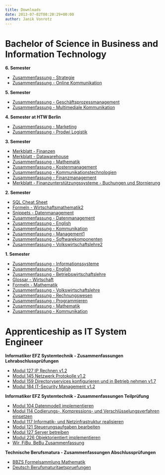 ```yaml
---
title: Downloads
date: 2013-07-02T08:20:29+00:00
author: Janik Vonrotz
---
```

# Bachelor of Science in Business and Information Technology

**6. Semester**

* [Zusammenfassung - Strategie](/wp-content/uploads/2013/07/Zusammenfassung-Strategie.pdf)
* [Zusammenfassung - Online Kommunikation](/wp-content/uploads/2013/07/Zusammenfassung-Online-Kommunikation.pdf)

**5. Semester**

* [Zusammenfassung - Geschäftsprozessmanagement](/wp-content/uploads/2013/07/Zusammenfassung-Geschäftsprozessmanagement.pdf)
* [Zusammenfassung - Multimediale Kommunikation](/wp-content/uploads/2013/07/Zusammenfassung-Multimediale-Kommunikation-Janik-von-Rotz.pdf)

**4. Semester at HTW Berlin**

* [Zusammenfassung - Marketing](/wp-content/uploads/2013/07/Zusammenfassung-Marketing.pdf)
* [Zusammenfassung - Prodwi Logistik](/wp-content/uploads/2013/07/Zusammenfassung-Prodwi-Logistik.pdf)

**3. Semester**

* [Merkblatt - Finanzen](/wp-content/uploads/2013/07/Merkblatt-Finanzen.pdf)
* [Merkblatt - Datawarehouse](/wp-content/uploads/2013/07/Merkblatt-Datawarehouse.pdf)
* [Zusammenfassung - Mathematik](/wp-content/uploads/2013/07/Zusammenfassung-Mathematik.pdf)
* [Zusammenfassung - Kostenmanagement](/wp-content/uploads/2013/07/Zusammenfassung-Kostenmanagement.pdf)
* [Zusammenfassung - Kommunikationstechnologien](/wp-content/uploads/2013/07/Zusammenfassung-Kommunikationstechnologien.pdf)
* [Zusammenfassung - Finanzmanagement](/wp-content/uploads/2013/07/Zusammenfassung-Finanzmanagement.pdf)
* [Merkblatt - Finanzunterstützungssysteme - Buchungen und Stornierung](/wp-content/uploads/2013/07/Merkblatt-Finanzunterstützungssysteme-Buchungen-und-Stornierung.pdf)

**2. Semester**

* [SQL Cheat Sheet](https://janikvonrotz.ch/2015/07/02/sql-cheat-sheet/)
* [Formeln - Wirtschaftsmathematik2](/wp-content/uploads/2013/07/Formeln-Wirtschaftsmathematik2.pdf)
* [Snippets - Datenmanagement](/wp-content/uploads/2013/07/Snippets-Datenmanagement.pdf)
* [Zusammenfassung - Datenmanagement](/wp-content/uploads/2013/07/Zusammenfassung-Datenmanagement.pdf)
* [Zusammenfassung - English](/wp-content/uploads/2013/07/Zusammenfassung-English.pdf)
* [Zusammenfassung - Kommunikation](/wp-content/uploads/2013/07/Zusammenfassung-Kommunikation.pdf)
* [Zusammenfassung - Management1](/wp-content/uploads/2013/07/Zusammenfassung-Management1.pdf)
* [Zusammenfassung - Softwarekomponenten](/wp-content/uploads/2013/07/Zusammenfassung-Softwarekomponenten.pdf)
* [Zusammenfassung - Volkswirtschaftslehre2](/wp-content/uploads/2013/07/Zusammenfassung-Volkswirtschaftslehre2.pdf)

**1. Semester**

* [Zusammenfassung - Informationssysteme](/wp-content/uploads/2015/02/Zusammenfassung-Informationssysteme.pdf)
* [Zusammenfassung - English](/wp-content/uploads/2015/02/Zusammenfassung-English.pdf)
* [Zusammenfassung - Betriebswirtschaftslehre](/wp-content/uploads/2015/02/Zusammenfassung-Betriebswirtschaftslehre.pdf)
* [Glossar - Wirtschaft](/wp-content/uploads/2015/02/Glossar-Wirtschaft.pdf)
* [Formeln - Mathematik](/wp-content/uploads/2015/02/Formeln-Mathematik.pdf)
* [Zusammenfassung - Volkswirtschaftslehre](/wp-content/uploads/2015/02/Zusammenfassung-Volkswirtschaftslehre.pdf)
* [Zusammenfassung - Rechnungswesen](/wp-content/uploads/2015/02/Zusammenfassung-Rechnungswesen.pdf)
* [Zusammenfassung - Programmieren](/wp-content/uploads/2015/02/Zusammenfassung-Programmieren.pdf)
* [Zusammenfassung - Mathematik](/wp-content/uploads/2015/02/Zusammenfassung-Mathematik.pdf)
* [Zusammenfassung - Kommunikation](/wp-content/uploads/2015/02/Zusammenfassung-Kommunikation.pdf)

# Apprenticeship as IT System Engineer

**Informatiker EFZ Systemtechnik - Zusammenfassungen Lehrabschlussprüfungen**

* [Modul 127 IP Rechnen v1.2](/wp-content/uploads/2013/07/Modul-127_IP-Rechnen_v1.2.pdf)
* [Modul 145 Netzwerk Protokolle v1.2](/wp-content/uploads/2013/07/Modul-145_Netzwerk-Protokolle_v1.2.pdf)
* [Modul 159 Directoryservices konfigurieren und in Betrieb nehmen v1.7](/wp-content/uploads/2013/07/Modul-159_Directoryservices-konfigurieren-und-in-Betrieb-nehmen_v1.7.pdf)
* [Modul 184 IT-Security Management v1.2](/wp-content/uploads/2013/07/Modul-184_IT-Security-Management_v1.2.pdf)

**Informatiker EFZ Systemtechnik - Zusammenfassungen Teilprüfung**

* [Modul 104 Datenmodell implementieren](/wp-content/uploads/2013/07/Modul-104_Datenmodell-implementieren.pdf)
* [Modul 114 Codierungs-, Kompressions- und Verschlüsselungsverfahren einsetzen](/wp-content/uploads/2013/07/Modul-114_Codierungs-Kompressions-und-Verschlüsselungsverfahren-einsetzen.pdf)
* [Modul 117 Informatik- und Netzinfrastruktur realisieren](/wp-content/uploads/2013/07/Modul-117_Informatik-und-Netzinfrastruktur-realisieren.pdf)
* [Modul 121 Steuerungsaufgaben bearbeiten](/wp-content/uploads/2013/07/Modul-121_Steuerungsaufgaben-bearbeiten.pdf)
* [Modul 127 Server betreiben](/wp-content/uploads/2013/07/Modul-127_Server-betreiben.pdf)
* [Modul 226 Objektorientiert implementieren](/wp-content/uploads/2013/07/Modul-226_Objektorientiert-implementieren.pdf)
* [Wir, FiBu, BeBu Zusammenfassung](/wp-content/uploads/2013/07/Wir-FiBu-BeBu_Zusammenfassung.pdf)

**Technische Berufsmatura - Zusammenfassungen Abschlussprüfungen**

* [BBZS Formelsammlung Mathematik](/wp-content/uploads/2013/07/BBZS-Formelsammlung-Mathematik.pdf)
* [Deutsch Berufsmaturitaetspruefungen](/wp-content/uploads/2013/07/Deutsch-Berufsmaturitaetspruefungen.pdf)